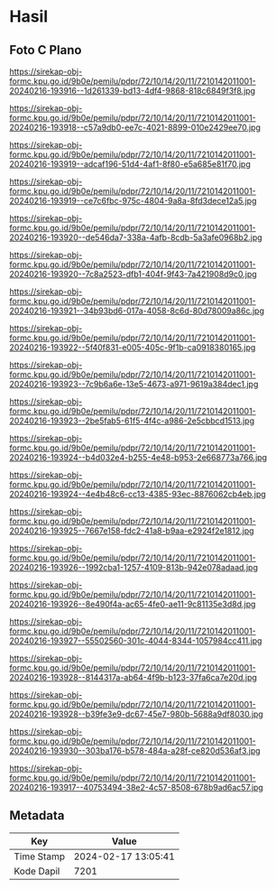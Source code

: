 # Hasil

## Foto C Plano

https://sirekap-obj-formc.kpu.go.id/9b0e/pemilu/pdpr/72/10/14/20/11/7210142011001-20240216-193916--1d261339-bd13-4df4-9868-818c6849f3f8.jpg

https://sirekap-obj-formc.kpu.go.id/9b0e/pemilu/pdpr/72/10/14/20/11/7210142011001-20240216-193918--c57a9db0-ee7c-4021-8899-010e2429ee70.jpg

https://sirekap-obj-formc.kpu.go.id/9b0e/pemilu/pdpr/72/10/14/20/11/7210142011001-20240216-193919--adcaf196-51d4-4af1-8f80-e5a685e81f70.jpg

https://sirekap-obj-formc.kpu.go.id/9b0e/pemilu/pdpr/72/10/14/20/11/7210142011001-20240216-193919--ce7c6fbc-975c-4804-9a8a-8fd3dece12a5.jpg

https://sirekap-obj-formc.kpu.go.id/9b0e/pemilu/pdpr/72/10/14/20/11/7210142011001-20240216-193920--de546da7-338a-4afb-8cdb-5a3afe0968b2.jpg

https://sirekap-obj-formc.kpu.go.id/9b0e/pemilu/pdpr/72/10/14/20/11/7210142011001-20240216-193920--7c8a2523-dfb1-404f-9f43-7a421908d9c0.jpg

https://sirekap-obj-formc.kpu.go.id/9b0e/pemilu/pdpr/72/10/14/20/11/7210142011001-20240216-193921--34b93bd6-017a-4058-8c6d-80d78009a86c.jpg

https://sirekap-obj-formc.kpu.go.id/9b0e/pemilu/pdpr/72/10/14/20/11/7210142011001-20240216-193922--5f40f831-e005-405c-9f1b-ca0918380165.jpg

https://sirekap-obj-formc.kpu.go.id/9b0e/pemilu/pdpr/72/10/14/20/11/7210142011001-20240216-193923--7c9b6a6e-13e5-4673-a971-9619a384dec1.jpg

https://sirekap-obj-formc.kpu.go.id/9b0e/pemilu/pdpr/72/10/14/20/11/7210142011001-20240216-193923--2be5fab5-61f5-4f4c-a986-2e5cbbcd1513.jpg

https://sirekap-obj-formc.kpu.go.id/9b0e/pemilu/pdpr/72/10/14/20/11/7210142011001-20240216-193924--b4d032e4-b255-4e48-b953-2e668773a766.jpg

https://sirekap-obj-formc.kpu.go.id/9b0e/pemilu/pdpr/72/10/14/20/11/7210142011001-20240216-193924--4e4b48c6-cc13-4385-93ec-8876062cb4eb.jpg

https://sirekap-obj-formc.kpu.go.id/9b0e/pemilu/pdpr/72/10/14/20/11/7210142011001-20240216-193925--7667e158-fdc2-41a8-b9aa-e2924f2e1812.jpg

https://sirekap-obj-formc.kpu.go.id/9b0e/pemilu/pdpr/72/10/14/20/11/7210142011001-20240216-193926--1992cba1-1257-4109-813b-942e078adaad.jpg

https://sirekap-obj-formc.kpu.go.id/9b0e/pemilu/pdpr/72/10/14/20/11/7210142011001-20240216-193926--8e490f4a-ac65-4fe0-ae11-9c81135e3d8d.jpg

https://sirekap-obj-formc.kpu.go.id/9b0e/pemilu/pdpr/72/10/14/20/11/7210142011001-20240216-193927--55502560-301c-4044-8344-1057984cc411.jpg

https://sirekap-obj-formc.kpu.go.id/9b0e/pemilu/pdpr/72/10/14/20/11/7210142011001-20240216-193928--8144317a-ab64-4f9b-b123-37fa6ca7e20d.jpg

https://sirekap-obj-formc.kpu.go.id/9b0e/pemilu/pdpr/72/10/14/20/11/7210142011001-20240216-193928--b39fe3e9-dc67-45e7-980b-5688a9df8030.jpg

https://sirekap-obj-formc.kpu.go.id/9b0e/pemilu/pdpr/72/10/14/20/11/7210142011001-20240216-193930--303ba176-b578-484a-a28f-ce820d536af3.jpg

https://sirekap-obj-formc.kpu.go.id/9b0e/pemilu/pdpr/72/10/14/20/11/7210142011001-20240216-193917--40753494-38e2-4c57-8508-678b9ad6ac57.jpg


## Metadata

| Key        | Value               |
| ---------- | ------------------- |
| Time Stamp | 2024-02-17 13:05:41 |
| Kode Dapil | 7201                |



